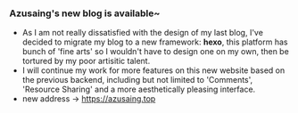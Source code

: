 ### Azusaing's new blog is available~

- As I am not really dissatisfied with the design of my last blog, I've decided to migrate my blog to a new framework: **hexo**, this platform has bunch of 'fine arts' so I wouldn't have to design one on my own, then be tortured by my poor artisitic talent.
- I will continue my work for more features on this new website based on the previous backend, including but not limited to 'Comments', 'Resource Sharing' and a more aesthetically pleasing interface. 
- new address -> https://azusaing.top